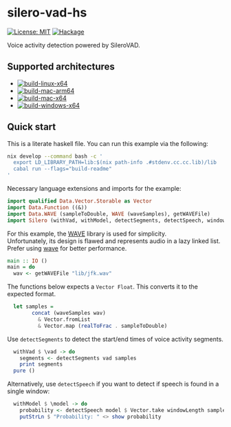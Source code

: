 # silero-vad-hs

[![License: MIT](https://img.shields.io/badge/License-MIT-green.svg)](https://opensource.org/licenses/MIT) [![Hackage](http://img.shields.io/hackage/v/silero-vad.svg)](https://hackage.haskell.org/package/silero-vad)

Voice activity detection powered by SileroVAD.

## Supported architectures

- [![build-linux-x64](https://github.com/qwbarch/silero-vad-hs/actions/workflows/linux-x64.yml/badge.svg)](https://github.com/qwbarch/silero-vad-hs/actions/workflows/linux-x64.yml)
- [![build-mac-arm64](https://github.com/qwbarch/silero-vad-hs/actions/workflows/mac-arm64.yml/badge.svg)](https://github.com/qwbarch/silero-vad-hs/actions/workflows/mac-arm64.yml)
- [![build-mac-x64](https://github.com/qwbarch/silero-vad-hs/actions/workflows/mac-x64.yml/badge.svg)](https://github.com/qwbarch/silero-vad-hs/actions/workflows/mac-x64.yml)
- [![build-windows-x64](https://github.com/qwbarch/silero-vad-hs/actions/workflows/windows-x64.yml/badge.svg)](https://github.com/qwbarch/silero-vad-hs/actions/workflows/windows-x64.yml)

## Quick start

This is a literate haskell file. You can run this example via the following:
```bash
nix develop --command bash -c '
  export LD_LIBRARY_PATH=lib:$(nix path-info .#stdenv.cc.cc.lib)/lib
  cabal run --flags="build-readme"
'
```

Necessary language extensions and imports for the example:
```haskell
import qualified Data.Vector.Storable as Vector
import Data.Function ((&))
import Data.WAVE (sampleToDouble, WAVE (waveSamples), getWAVEFile)
import Silero (withVad, withModel, detectSegments, detectSpeech, windowLength)
```

For this example, the [WAVE](https://hackage.haskell.org/package/WAVE) library is used for simplicity.  
Unfortunately, its design is flawed and represents audio in a lazy linked list.  
Prefer using [wave](https://hackage.haskell.org/package/wave) for better performance.

```haskell
main :: IO ()
main = do
  wav <- getWAVEFile "lib/jfk.wav"
```
The functions below expects a ``Vector Float``. This converts it to the expected format.
```haskell
  let samples =
        concat (waveSamples wav)
          & Vector.fromList
          & Vector.map (realToFrac . sampleToDouble)
```
Use ``detectSegments`` to detect the start/end times of voice activity segments.
```haskell
  withVad $ \vad -> do
    segments <- detectSegments vad samples
    print segments
  pure ()
```
Alternatively, use ``detectSpeech`` if you want to detect if speech is found in a single window:
```haskell
  withModel $ \model -> do
    probability <- detectSpeech model $ Vector.take windowLength samples
    putStrLn $ "Probability: " <> show probability
```
